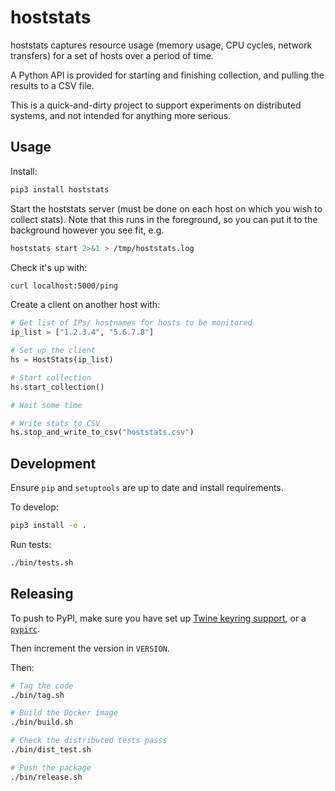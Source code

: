 # hoststats

hoststats captures resource usage (memory usage, CPU cycles, network transfers)
for a set of hosts over a period of time.

A Python API is provided for starting and finishing collection, and pulling the
results to a CSV file.

This is a quick-and-dirty project to support experiments on distributed systems,
and not intended for anything more serious.

## Usage

Install:

```bash
pip3 install hoststats
```

Start the hoststats server (must be done on each host on which you wish to
collect stats). Note that this runs in the foreground, so you can put it to the
background however you see fit, e.g.

```bash
hoststats start 2>&1 > /tmp/hoststats.log
```

Check it's up with:

```bash
curl localhost:5000/ping
```

Create a client on another host with:

```python
# Get list of IPs/ hostnames for hosts to be monitored
ip_list = ["1.2.3.4", "5.6.7.8"]

# Set up the client
hs = HostStats(ip_list)

# Start collection
hs.start_collection()

# Wait some time

# Write stats to CSV
hs.stop_and_write_to_csv("hoststats.csv")
```

## Development

Ensure `pip` and `setuptools` are up to date and install requirements.

To develop:

```bash
pip3 install -e .
```

Run tests:

```bash
./bin/tests.sh
```

## Releasing

To push to PyPI, make sure you have set up [Twine keyring
support](https://twine.readthedocs.io/en/latest/#keyring-support), or a
[`pypirc`](https://packaging.python.org/specifications/pypirc/).

Then increment the version in `VERSION`.

Then:

```bash
# Tag the code
./bin/tag.sh

# Build the Docker image
./bin/build.sh

# Check the distributed tests passs
./bin/dist_test.sh

# Push the package
./bin/release.sh
```
